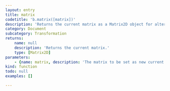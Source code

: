 ```yaml
---
layout: entry
title: matrix
codetitle: 'b.matrix([matrix])'
description: 'Returns the current matrix as a Matrix2D object for altering existing PageItems with b.transform(). If a Matrix2D object is provided to the function it will overwrite the current matrix.'
category: Document
subcategory: Transformation
returns:
    name: null
    description: 'Returns the current matrix.'
    type: [Matrix2D]
parameters:
    - {name: matrix, description: 'The matrix to be set as new current matrix.', optional: true, type: [Matrix2D]}
kind: function
todo: null
examples: []

---
```

